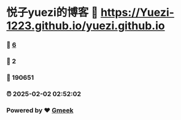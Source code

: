 # 悦子yuezi的博客 :link: https://Yuezi-1223.github.io/yuezi.github.io 
### :page_facing_up: [6](https://Yuezi-1223.github.io/yuezi.github.io/tag.html) 
### :speech_balloon: 2 
### :hibiscus: 190651 
### :alarm_clock: 2025-02-02 02:52:02 
### Powered by :heart: [Gmeek](https://github.com/Meekdai/Gmeek)
